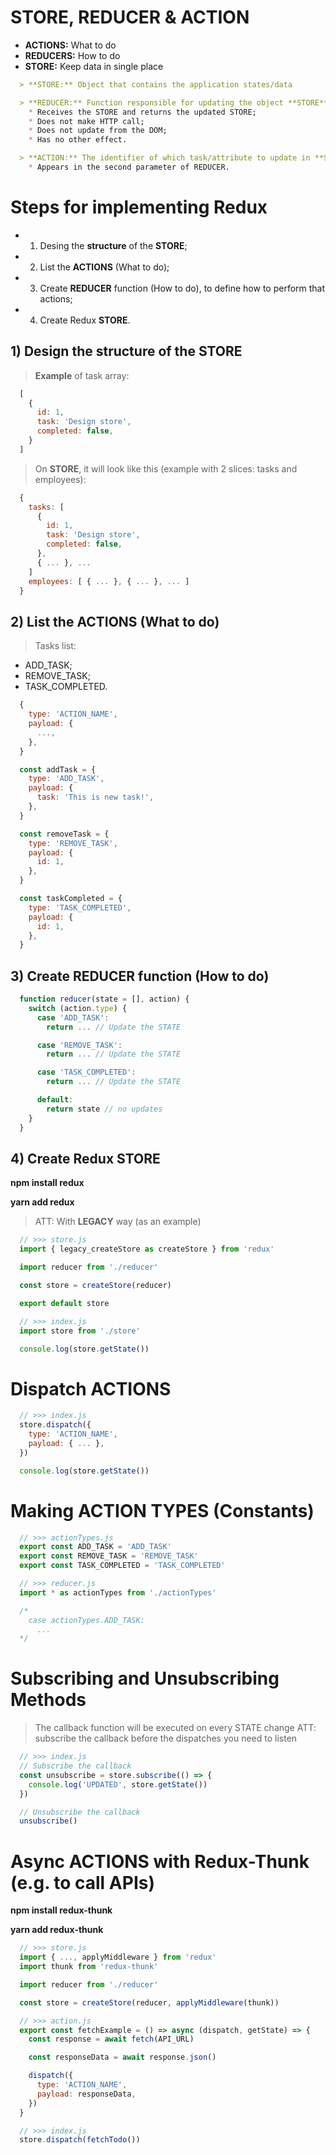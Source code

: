 # STORE, REDUCER & ACTION

* **ACTIONS:** What to do
* **REDUCERS:** How to do
* **STORE:** Keep data in single place

```md
  > **STORE:** Object that contains the application states/data

  > **REDUCER:** Function responsible for updating the object **STORE**:
    * Receives the STORE and returns the updated STORE;
    * Does not make HTTP call;
    * Does not update from the DOM;
    * Has no other effect.

  > **ACTION:** The identifier of which task/attribute to update in **STORE**:
    * Appears in the second parameter of REDUCER.
```

# Steps for implementing Redux

* 1) Desing the **structure** of the **STORE**;

* 2) List the **ACTIONS** (What to do);

* 3) Create **REDUCER** function (How to do), to define how to perform that actions;

* 4) Create Redux **STORE**.

## 1) Design the structure of the STORE

> **Example** of task array:

```js
  [
    {
      id: 1,
      task: 'Design store',
      completed: false,
    }
  ]
```

> On **STORE**, it will look like this (example with 2 slices: tasks and employees):

```js
  {
    tasks: [
      {
        id: 1,
        task: 'Design store',
        completed: false,
      },
      { ... }, ...
    ]
    employees: [ { ... }, { ... }, ... ]
  }
```

## 2) List the ACTIONS (What to do)

> Tasks list:

* ADD_TASK;
* REMOVE_TASK;
* TASK_COMPLETED.

```js
  {
    type: 'ACTION_NAME',
    payload: {
      ...,
    },
  }
```

```js
  const addTask = {
    type: 'ADD_TASK',
    payload: {
      task: 'This is new task!',
    },
  }

  const removeTask = {
    type: 'REMOVE_TASK',
    payload: {
      id: 1,
    },
  }

  const taskCompleted = {
    type: 'TASK_COMPLETED',
    payload: {
      id: 1,
    },
  }
```

## 3) Create REDUCER function (How to do)

```js
  function reducer(state = [], action) {
    switch (action.type) {
      case 'ADD_TASK':
        return ... // Update the STATE

      case 'REMOVE_TASK':
        return ... // Update the STATE

      case 'TASK_COMPLETED':
        return ... // Update the STATE

      default:
        return state // no updates
    }
  }
```

## 4) Create Redux STORE

**npm install redux**

**yarn add redux**

> ATT: With **LEGACY** way (as an example)

```js
  // >>> store.js
  import { legacy_createStore as createStore } from 'redux'

  import reducer from './reducer'

  const store = createStore(reducer)

  export default store

  // >>> index.js
  import store from './store'

  console.log(store.getState())
```

# Dispatch ACTIONS

```js
  // >>> index.js
  store.dispatch({
    type: 'ACTION_NAME',
    payload: { ... },
  })

  console.log(store.getState())
```

# Making ACTION TYPES (Constants)

```js
  // >>> actionTypes.js
  export const ADD_TASK = 'ADD_TASK'
  export const REMOVE_TASK = 'REMOVE_TASK'
  export const TASK_COMPLETED = 'TASK_COMPLETED'

  // >>> reducer.js
  import * as actionTypes from './actionTypes'

  /*
    case actionTypes.ADD_TASK:
      ...
  */
```

# Subscribing and Unsubscribing Methods

> The callback function will be executed on every STATE change
> ATT: subscribe the callback before the dispatches you need to listen

```js
  // >>> index.js
  // Subscribe the callback
  const unsubscribe = store.subscribe(() => {
    console.log('UPDATED', store.getState())
  })

  // Unsubscribe the callback
  unsubscribe()
```

# Async ACTIONS with Redux-Thunk (e.g. to call APIs)

**npm install redux-thunk**

**yarn add redux-thunk**

```js
  // >>> store.js
  import { ..., applyMiddleware } from 'redux'
  import thunk from 'redux-thunk'

  import reducer from './reducer'

  const store = createStore(reducer, applyMiddleware(thunk))

  // >>> action.js
  export const fetchExample = () => async (dispatch, getState) => {
    const response = await fetch(API_URL)

    const responseData = await response.json()

    dispatch({
      type: 'ACTION_NAME',
      payload: responseData,
    })
  }

  // >>> index.js
  store.dispatch(fetchTodo())
```
